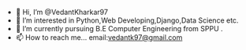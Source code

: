 - 👋 Hi, I’m @VedantKharkar97
- 👀 I’m interested in Python,Web Developing,Django,Data Science etc.
- 🌱 I’m currently pursuing B.E Computer Engineering from SPPU .
- 📫 How to reach me... email:vedantk97@gmail.com

<!---
VedantKharkar97/VedantKharkar97 is a ✨ special ✨ repository because its `README.md` (this file) appears on your GitHub profile.
You can click the Preview link to take a look at your changes.
--->
